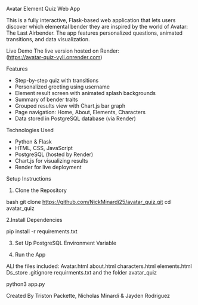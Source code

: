 
 Avatar Element Quiz Web App 

This is a fully interactive, Flask-based web application that lets users discover which elemental bender they are inspired by the world of Avatar: The Last Airbender. The app features personalized questions, animated transitions, and data visualization.

Live Demo
The live version hosted on Render:  
(https://avatar-quiz-vyli.onrender.com)


 Features

- Step-by-step quiz with transitions
- Personalized greeting using username
- Element result screen with animated splash backgrounds
- Summary of bender traits 
- Grouped results view with Chart.js bar graph
- Page navigation: Home, About, Elements, Characters
- Data stored in PostgreSQL database (via Render)


Technologies Used

- Python & Flask
- HTML, CSS, JavaScript
- PostgreSQL (hosted by Render)
- Chart.js for visualizing results
- Render for live deployment


Setup Instructions

1. Clone the Repository

bash
git clone https://github.com/NickMinardi25/avatar_quiz.git
cd avatar_quiz


2.Install Dependencies

pip install -r requirements.txt

3. Set Up PostgreSQL Environment Variable

4. Run the App

ALl the files included:
Avatar.html
about.html
characters.html
elements.html
Ds_store
.gitignore
requirments.txt
and the folder avatar_quiz

python3 app.py

Created By
Triston Packette, Nicholas Minardi & Jayden Rodriguez
